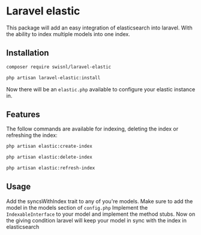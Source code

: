 
# Laravel elastic

This package will add an easy integration of elasticsearch into laravel. With the ability to index multiple models into one index.



## Installation


```bash
composer require swisnl/laravel-elastic
```
```bash
php artisan laravel-elastic:install
```
Now there will be an `elastic.php` available to configure your elastic instance in.

## Features

The follow commands are available for indexing, deleting the index or refreshing the index:

```bash
php artisan elastic:create-index

php artisan elastic:delete-index

php artisan elastic:refresh-index
```

## Usage
Add the syncsWithIndex trait to any of you're models. Make sure to add the model in the models section of `config.php`
Implement the `IndexableInterface` to your model and implement the method stubs. Now on the giving condition laravel will keep your model in sync with the index in elasticsearch


